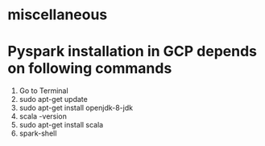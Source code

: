 # miscellaneous

# Pyspark installation in GCP depends on following commands
1) Go to Terminal
2) sudo apt-get update
3) sudo apt-get install openjdk-8-jdk
4) scala -version
5) sudo apt-get install scala
6) spark-shell
